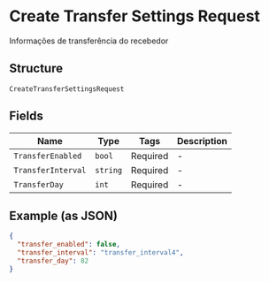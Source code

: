 
# Create Transfer Settings Request

Informações de transferência do recebedor

## Structure

`CreateTransferSettingsRequest`

## Fields

| Name | Type | Tags | Description |
|  --- | --- | --- | --- |
| `TransferEnabled` | `bool` | Required | - |
| `TransferInterval` | `string` | Required | - |
| `TransferDay` | `int` | Required | - |

## Example (as JSON)

```json
{
  "transfer_enabled": false,
  "transfer_interval": "transfer_interval4",
  "transfer_day": 82
}
```


